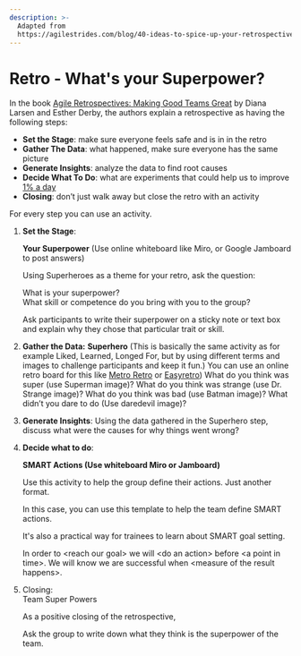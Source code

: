 ```yaml
---
description: >-
  Adapted from
  https://agilestrides.com/blog/40-ideas-to-spice-up-your-retrospective/
---
```


# Retro - What's your Superpower?

In the book [Agile Retrospectives: Making Good Teams Great](https://www.amazon.com/Agile-Retrospectives-Making-Teams-Great/dp/0977616649) by Diana Larsen and Esther Derby, the authors explain a retrospective as having the following steps:

* **Set the Stage**: make sure everyone feels safe and is in in the retro
* **Gather The Data**: what happened, make sure everyone has the same picture
* **Generate Insights**: analyze the data to find root causes
* **Decide What To Do**: what are experiments that could help us to improve [1% a day](https://agilestrides.com/blog/113-practices-of-extreme-programming-applied-to-management/)
* **Closing**: don’t just walk away but close the retro with an activity

For every step you can use an activity. 

1. **Set the Stage**:

  
   **Your Superpower** \(Use online whiteboard like Miro, or Google Jamboard to post answers\)

  
   Using Superheroes as a theme for your retro, ask the question:  
  
   What is your superpower?   
   What skill or competence do you bring with you to the group?  
  
   Ask participants to write their superpower on a sticky note or text box and explain why they chose that particular trait or skill.  
  
  

2. **Gather the Data:**  **Superhero** \(This is basically the same activity as for example Liked, Learned, Longed For, but by using different terms and images to challenge participants and keep it fun.\) You can use an online retro board for this like [Metro Retro](https://metroretro.io) or [Easyretro](https://easyretro.io/publicboard/hWBjp6dsAwfq8IR3trAaYhDCcmJ3/4b2b3322-96af-4861-b900-15aad60cc3b6)\)    What do you think was super \(use Superman image\)?   What do you think was strange \(use Dr. Strange image\)?   What do you think was bad \(use Batman image\)?   What didn’t you dare to do \(Use daredevil image\)? 
3. **Generate Insights**:  Using the data gathered in the Superhero step, discuss what were the causes for why things went wrong? 
4. **Decide what to do**:  
  
   **SMART Actions \(Use whiteboard Miro or Jamboard\)**   


   Use this activity to help the group define their actions. Just another format.

   In this case, you can use this template to help the team define SMART actions. 

   It's also a practical way for trainees to learn about SMART goal setting.

  
  
   In order to &lt;reach our goal&gt; we will &lt;do an action&gt; before &lt;a point in time&gt;. We will know we are successful when &lt;measure of the result happens&gt;. 

5. Closing:   
   Team Super Powers

   As a positive closing of the retrospective,

   Ask the group to write down what they think is the superpower of the team. 

